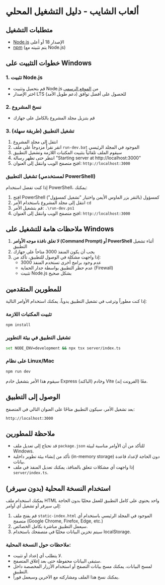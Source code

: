 # ألعاب الشايب - دليل التشغيل المحلي

## متطلبات التشغيل
- [Node.js](https://nodejs.org/) الإصدار 18 أو أعلى
- [npm](https://www.npmjs.com/) (يتم تثبيته مع Node.js)

## خطوات التثبيت على Windows

### 1. تثبيت Node.js
- قم بتحميل وتثبيت Node.js من [الموقع الرسمي](https://nodejs.org/)
- اختر الإصدار LTS (دعم طويل الأمد) للحصول على أفضل توافق

### 2. نسخ المشروع
- قم بتنزيل مجلد المشروع بالكامل على جهازك

### 3. تشغيل التطبيق (طريقة سهلة)
1. انتقل إلى مجلد المشروع
2. انقر نقراً مزدوجاً على ملف `run-dev.bat` الموجود في المجلد الرئيسي
3. سيقوم الملف تلقائياً بتثبيت المكتبات اللازمة وتشغيل التطبيق
4. انتظر حتى تظهر رسالة "Starting server at http://localhost:3000"
5. افتح متصفح الويب وانتقل إلى العنوان: `http://localhost:3000`

### تشغيل التطبيق (لمستخدمي PowerShell)
إذا كنت تفضل استخدام PowerShell، يمكنك:
1. افتح PowerShell كمسؤول (بالنقر بزر الماوس الأيمن واختيار "تشغيل كمسؤول")
2. انتقل إلى مجلد المشروع باستخدام الأمر `cd`
3. قم بتشغيل الأمر: `.\run-dev.ps1`
4. افتح متصفح الويب وانتقل إلى العنوان: `http://localhost:3000`

## ملاحظات هامة للتشغيل على Windows
1. **لا تغلق نافذة موجه الأوامر (Command Prompt) أو PowerShell** أثناء تشغيل التطبيق
2. يجب أن يكون المنفذ 3000 متاحاً على جهازك
3. إذا واجهت مشكلة في الوصول للتطبيق، تأكد من:
   - عدم وجود برامج أخرى تستخدم المنفذ 3000
   - عدم حظر التطبيق بواسطة جدار الحماية (Firewall)
   - تثبيت Node.js بشكل صحيح

## للمطورين المتقدمين

إذا كنت مطوراً وترغب في تشغيل التطبيق يدوياً، يمكنك استخدام الأوامر التالية:

### تثبيت المكتبات اللازمة

```bash
npm install
```

### تشغيل التطبيق في بيئة التطوير

```bash
set NODE_ENV=development && npx tsx server/index.ts
```

### على نظام Linux/Mac

```bash
npm run dev
```

سيقوم هذا الأمر بتشغيل خادم Express (الباكند) وخادم Vite (الفرونت إند) معًا.

## الوصول إلى التطبيق

بعد تشغيل الأمر، سيكون التطبيق متاحًا على العنوان التالي في المتصفح:

```
http://localhost:3000
```

## ملاحظة للمطورين

- قد تحتاج إلى تعديل ملف `package.json` للتأكد من أن الأوامر مناسبة لبيئة Windows.
- تأكد من إنشاء بيئة تطوير داخلية (in-memory storage) دون الحاجة لإعداد قاعدة بيانات.
- إذا واجهت أي مشكلات تتعلق بالمنافذ، يمكنك تعديل المنفذ في ملف `server/index.ts`.

## استخدام النسخة المحلية (بدون سيرفر)

يمكنك استخدام ملف HTML واحد يحتوي على كامل التطبيق للعمل محليًا بدون الحاجة إلى سيرفر أو تشغيل أي أوامر:

1. قم بفتح ملف `static-index.html` الموجود في المجلد الرئيسي باستخدام أي متصفح (Google Chrome, Firefox, Edge, etc.)
2. سيعمل التطبيق مباشرة بكامل الخصائص.
3. سيتم تخزين البيانات محليًا في متصفحك باستخدام localStorage.

### ملاحظات حول النسخة المحلية:
- لا يتطلب أي إعداد أو تثبيت.
- ستبقى البيانات محفوظة حتى بعد إغلاق المتصفح.
- لمسح البيانات، يمكنك مسح بيانات التصفح أو استخدام الأزرار المخصصة داخل التطبيق.
- يمكنك نسخ هذا الملف ومشاركته مع الآخرين وسيعمل فوراً.